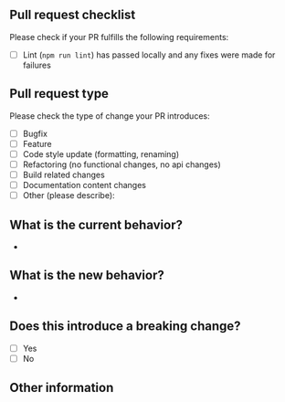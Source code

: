 ## Pull request checklist
Please check if your PR fulfills the following requirements:
- [ ] Lint (`npm run lint`) has passed locally and any fixes were made for failures

## Pull request type
Please check the type of change your PR introduces:
- [ ] Bugfix
- [ ] Feature
- [ ] Code style update (formatting, renaming)
- [ ] Refactoring (no functional changes, no api changes)
- [ ] Build related changes
- [ ] Documentation content changes
- [ ] Other (please describe): 

## What is the current behavior?
- 

## What is the new behavior?
-

## Does this introduce a breaking change?
- [ ] Yes
- [ ] No

## Other information